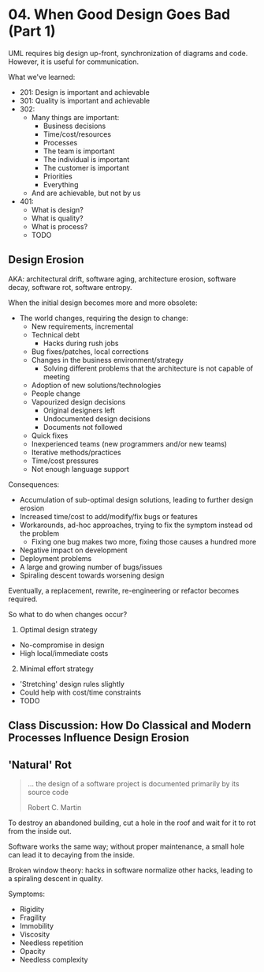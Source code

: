 # 04. When Good Design Goes Bad (Part 1)

UML requires big design up-front, synchronization of diagrams and code. However, it is useful for communication.

What we've learned:

- 201: Design is important and achievable
- 301: Quality is important and achievable
- 302:
  - Many things are important:
    - Business decisions
    - Time/cost/resources
    - Processes
    - The team is important
    - The individual is important
    - The customer is important
    - Priorities
    - Everything
  - And are achievable, but not by us
- 401:
  - What is design?
  - What is quality?
  - What is process?
  - TODO

## Design Erosion

AKA: architectural drift, software aging, architecture erosion, software decay, software rot, software entropy.

When the initial design becomes more and more obsolete:

- The world changes, requiring the design to change:
  - New requirements, incremental
  - Technical debt
    - Hacks during rush jobs
  - Bug fixes/patches, local corrections
  - Changes in the business environment/strategy
    - Solving different problems that the architecture is not capable of meeting
  - Adoption of new solutions/technologies
  - People change
  - Vapourized design decisions
    - Original designers left
    - Undocumented design decisions
    - Documents not followed
  - Quick fixes
  - Inexperienced teams (new programmers and/or new teams)
  - Iterative methods/practices
  - Time/cost pressures
  - Not enough language support

Consequences:

- Accumulation of sub-optimal design solutions, leading to further design erosion
- Increased time/cost to add/modify/fix bugs or features
- Workarounds, ad-hoc approaches, trying to fix the symptom instead od the problem
  - Fixing one bug makes two more, fixing those causes a hundred more
- Negative impact on development
- Deployment problems
- A large and growing number of bugs/issues
- Spiraling descent towards worsening design

Eventually, a replacement, rewrite, re-engineering or refactor becomes required.

So what to do when changes occur?

1. Optimal design strategy
  - No-compromise in design
  - High local/immediate costs
2. Minimal effort strategy
  - 'Stretching' design rules slightly
  - Could help with cost/time constraints
  - TODO

## Class Discussion: How Do Classical and Modern Processes Influence Design Erosion

## 'Natural' Rot

> ... the design of a software project is documented primarily by its source code
> 
> Robert C. Martin

To destroy an abandoned building, cut a hole in the roof and wait for it to rot from the inside out.

Software works the same way; without proper maintenance, a small hole can lead it to decaying from the inside.

Broken window theory: hacks in software normalize other hacks, leading to a spiraling descent in quality.

Symptoms:

- Rigidity
- Fragility
- Immobility
- Viscosity
- Needless repetition
- Opacity
- Needless complexity
